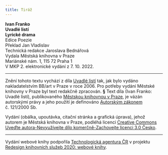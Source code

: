 ```yaml
---
title: Tiráž
---
```


**Ivan Franko    
Uvadlé listí**  
**Lyrické drama**  
Edice Poezie  
Překlad Jan Vladislav  
Technická redakce Jaroslava Bednářová  
Vydala Městská knihovna v Praze  
Mariánské nám. 1, 115 72 Praha 1  
V MKP 2. elektronické vydání z 7. 10. 2022.

***

Znění tohoto textu vychází z díla [Uvadlé listí](https://search.mlp.cz/cz/titul/uvadle-listi/2535186/#book-content) tak, jak bylo vydáno nakladatelstvím BB/art v Praze v roce 2006. Pro potřeby vydání Městské knihovny v Praze byl text redakčně zpracován.
**§**
Text díla (Ivan Franko: Uvadlé listí), publikovaného [Městskou knihovnou v Praze](https://www.mlp.cz/cz/), je vázán autorskými právy a jeho použití je definováno [Autorským zákonem](https://www.mkcr.cz/predpisy-zakonu-709.html) č. 121/2000 Sb.

Vydání (obálka, upoutávka, citační stránka a grafická úprava), jehož autorem je Městská knihovna v Praze, podléhá licenci [Creative Commons Uveďte autora-Nevyužívejte dílo komerčně-Zachovejte licenci 3.0 Česko](https://creativecommons.org/licenses/by-nc-sa/3.0/cz/).


***

Vydání webové knihy podpořila [Technologická agentura ČR](https://www.tacr.cz/) v projektu [Redesign knihovních služeb 2020: webové knihy](https://starfos.tacr.cz/cs/project/TL04000391).
